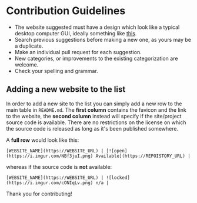 # Contribution Guidelines

* The website suggested must have a design which look like a typical desktop computer GUI, ideally something like [this](https://en.wikipedia.org/wiki/Graphical_user_interface#Examples).
* Search previous suggestions before making a new one, as yours may be a duplicate.
* Make an individual pull request for each suggestion.
* New categories, or improvements to the existing categorization are welcome.
* Check your spelling and grammar.

## Adding a new website to the list

In order to add a new site to the list you can simply add a new row to the main table in `README.md`.
The **first column** contains the favicon and the link to the website, the **second column** instead will specify if the site/project source code is available. There are no restrictions on the license on which the source code is released as long as it's been published somewhere.

A **full row** would look like this:

```
[WEBSITE_NAME](https://WEBSITE_URL) | [![open](https://i.imgur.com/NBf3juI.png) Available](https://REPOISTORY_URL) |
```

whereas if the source code is **not** available:

```
[WEBSITE_NAME](https://WEBSITE_URL) | ![locked](https://i.imgur.com/cONIqLv.png) n/a |
```

Thank you for contributing!
